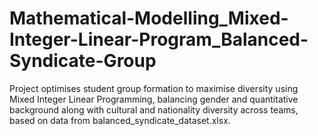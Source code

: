 # Mathematical-Modelling_Mixed-Integer-Linear-Program_Balanced-Syndicate-Group
Project optimises student group formation to maximise diversity using Mixed Integer Linear Programming, balancing gender and quantitative background along with cultural and nationality diversity across teams, based on data from balanced_syndicate_dataset.xlsx.
